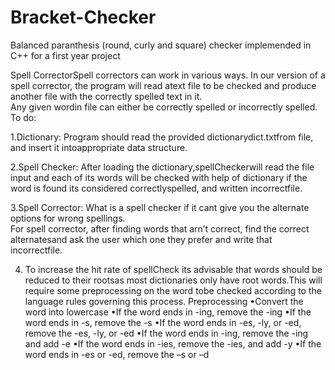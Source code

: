 # Bracket-Checker
Balanced paranthesis (round, curly and square) checker implemended in C++ for a first year project


Spell CorrectorSpell correctors can work in various ways.  In our version of a spell corrector, 
the program will read atext file to be checked and produce another file with the correctly spelled text in it.  
Any given wordin file can either be correctly spelled or incorrectly spelled.
To do:

1.Dictionary:  Program should read the provided dictionarydict.txtfrom file, and insert it intoappropriate data structure.

2.Spell Checker:  After loading the dictionary,spellCheckerwill read the file input and each of its words will be checked with help 
of dictionary if the word is found its considered correctlyspelled, and written incorrectfile.

3.Spell Corrector:  What is a spell checker if it cant give you the alternate options for wrong spellings.  
For spell corrector, after finding words that arn’t correct, find the correct alternatesand ask the user which one they prefer 
and write that incorrectfile.

4.  To increase the hit rate of spellCheck its advisable that words should be reduced to their rootsas most dictionaries only have root
words.This will require some preprocessing on the word tobe checked according to the language rules governing this process.
Preprocessing
•Convert the word into lowercase
•If the word ends in -ing, remove the -ing
•If the word ends in -s, remove the -s
•If the word ends in -es, -ly, or -ed, remove the -es, -ly, or -ed
•If the word ends in -ing, remove the -ing and add -e
•If the word ends in -ies, remove the -ies, and add -y
•If the word ends in -es or -ed, remove the –s or –d
